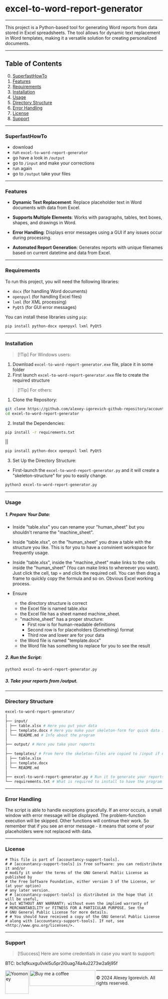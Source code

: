 # excel-to-word-report-generator

--------------------------------------------------------------------

This project is a Python-based tool for generating Word reports from data stored in Excel spreadsheets. The tool allows for dynamic text replacement in Word templates, making it a versatile solution for creating personalized documents.

--------------------------------------------------------------------
## Table of Contents
0. [SuperfastHowTo](#SuperfastHowTo)
1. [Features](#features)
2. [Requirements](#requirements)
3. [Installation](#installation)
4. [Usage](#usage)
5. [Directory Structure](#directory-structure)
6. [Error Handling](#error-handling)
7. [License](#license)
8. [Support](#support)

--------------------------------------------------------------------

### SuperfastHowTo

- download
- run `excel-to-word-report-generator`
- go have a look in `/output`
- go to `/input` and make your corrections
- run again
- go to `/output` take your files

--------------------------------------------------------------------
### Features

- **Dynamic Text Replacement**: Replace placeholder text in Word documents with data from Excel.

- **Supports Multiple Elements**: Works with paragraphs, tables, text boxes, shapes, and drawings in Word.

- **Error Handling**: Displays error messages using a GUI if any issues occur during processing.

- **Automated Report Generation**: Generates reports with unique filenames based on current datetime and data from Excel.

--------------------------------------------------------------------  

### Requirements

To run this project, you will need the following libraries:
- `docx` (for handling Word documents)
- `openpyxl` (for handling Excel files)
- `lxml` (for XML processing)
- `PyQt5` (for GUI error messages)

You can install these libraries using `pip`:
```bash
pip install python-docx openpyxl lxml PyQt5
```

--------------------------------------------------------------------

### Installation

> [!Tip] For Windows users:
1. Download `excel-to-word-report-generator.exe` file, place it in some folder
2. First launch `excel-to-word-report-generator.exe` file to create the required structure

  
> [!Tip] For others:
1. Clone the Repository:
```bash
git clone https://github.com/alexey-igorevich-github-repository/accountancy-support-tools/excel-to-word-report-generator.git
cd excel-to-word-report-generator
```
2. Install the Dependencies:
```bash
pip install -r requirements.txt
```
||
```bash
pip install python-docx openpyxl lxml PyQt5
```
3. Set Up the Directory Structure:
- First-launch the `excel-to-word-report-generator.py` and it will create a "skeleton-structure" for you to easily change.
```bash
python3 excel-to-word-report-generator.py
```

--------------------------------------------------------------------

### Usage
##### 1. Prepare Your Data:
- Inside "table.xlsx" you can rename your "human_sheet" but you shouldn't rename the "machine_sheet".

- Inside "table.xlsx", on the "human_sheet" you draw a table with the structure you like. This is for you to have a convinient workspace for frequently usage.

- Inside "table.xlsx", inside the "machine_sheet" make links to the cells inside the "human_sheet" (You can make links to whereever you want). Just click the cell, tap = and click the required cell. You can then drag a frame to quickly copy the formula and so on. Obvious Excel working process.

- Ensure
    - the directory structure is correct
    - the Excel file is named table.xlsx
    - the Excel file has a sheet named machine_sheet.
    - "machine_sheet" has a proper structure:
        - First row is for human-readable definitions
        - Second row is for placeholders {Something} format
        - Third row and lower are for your data
    - the Word file is named "template.docx"
    - the Word file has something to replace for you to see the result
##### 2. Run the Script:
```bash
python3 excel-to-word-report-generator.py
```
##### 3. Take your reports from /output.

  --------------------------------------------------------------------
  
### Directory Structure

```bash
excel-to-word-report-generator/
│
├── input/
│ ├── table.xlsx # Here you put your data
│ ├── template.docx # Here you make your skeleton-form for quick data injection
│ └── README.md # Info about the program
│
├── output/ # Here you take your reports
│
├── templates/ # From here the skeleton-files are copied to /input if not exist
│ ├── table.xlsx
│ ├── template.docx
│ └── README.md
│
├── excel-to-word-report-generator.py # Run it to generate your reports
└── requirements.txt # What is required to install to have the program working
```


--------------------------------------------------------------------

### Error Handling

The script is able to handle exceptions gracefully. If an error occurs, a small window with error message will be displayed. The problem-function execution will be skipped. Other functions will continue their work. So remember that if you see an error message - it means that some of your placeholders were not replaced with data.

--------------------------------------------------------------------
  
### License

```
# This file is part of [accountancy-support-tools]. 
# # [accountancy-support-tools] is free software: you can redistribute it and/or 
# modify it under the terms of the GNU General Public License as published by 
# the Free Software Foundation, either version 3 of the License, or (at your option) 
# any later version. 
# # [accountancy-support-tools] is distributed in the hope that it will be useful, 
# but WITHOUT ANY WARRANTY; without even the implied warranty of 
# MERCHANTABILITY or FITNESS FOR A PARTICULAR PURPOSE. See the 
# GNU General Public License for more details. 
# # You should have received a copy of the GNU General Public License 
# along with [accountancy-support-tools]. If not, see <http://www.gnu.org/licenses/>.
```
  
--------------------------------------------------------------------
  
### Support

> [!Success] Here are some credentials in case you want to support:


 BTC: bc1qfkuxgu0vkl5u5pr2l0uag74a4u2273w2a9j95f <br>
<div><p><a href="https://yoomoney.ru/to/4100118693354177"> <img align="left" src="https://avatars.githubusercontent.com/u/6553002?s=200&v=4" height="75" width="75" alt="Yoomoney" /></a></p></div>

<div><p><a href="https://ko-fi.com/alexey_i_c"> <img align="left" src="https://cdn.ko-fi.com/cdn/kofi3.png?v=3" height="50" width="210" alt="Buy me a coffee" /></a></p></div>


--------------------------------------------------------------------

© 2024 Alexey Igorevich. All rights reserved.